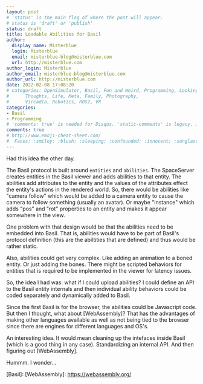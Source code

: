 ```yaml
---
layout: post
# 'status' is the main flag of where the post will appear.
# status is 'draft' or 'publish'
status: draft
title: Loadable Abilities for Basil
author:
  display_name: Misterblue
  login: Misterblue
  email: misterblue-blog@misterblue.com
  url: http://misterblue.com
author_login: Misterblue
author_email: misterblue-blog@misterblue.com
author_url: http://misterblue.com
date: 2022-02-08 17:08:20
# categories: OpenSimulator, Basil, Fun and Weird, Programming, LookingGlass, Travel
#      Thoughts, Life, Meta, Family, Photography,
#      Vircadia, Robotics, ROS2, VR
categories:
- Basil
- Programming
# 'comments: true' is needed for Disqus. 'static-comments' is legacy, imbedded comments.
comments: true
# http://www.emoji-cheat-sheet.com/
#  Faces: :smiley: :blush: :sleeping: :confounded: :innocent: :sunglasses: :sleepy:
---
```

Had this idea the other day.

The Basil protocol is built around `entities` and `abilities`.
The SpaceServer creates entities in the Basil viewer and adds abilities
to that entity.
The abilities add attributes to the entity and the values of the
attributes effect the entity's actions in the rendered world.
So, there would be abilities like "camera follow" which would be
added to a camera entity to cause the camera to follow something
(usually an avatar). Or maybe "instance" which adds "pos" and "rot"
properties to an entity and makes it appear somewhere in the view.

One problem with that design would be that  the abilities need
to be embedded into Basil. That is, abilities would have to be part
of Basil's protocol definition (this are the abiltities that are defined)
and thus would be rather static.

Also, abilities could get very complex. Like adding an animation
to a boned entity. Or just adding the bones. There might be scripted
behaviors for entities that is required to be implemented in the viewer for
latency issues.

So, the idea I had was: what if I could upload abilities? I could
define an API to the Basil entity internals and then individual
ability behaviors could be coded separately and dynamically added
to Basil.

Since the first Basil is for the browser, the abilities could be
Javascript code. But then I thought, what about [WebAssembly]?
That has the advantages of making other languages available as
well as not being tied to the browser since there are engines
for different languages and OS's.

An interesting idea. It would mean cleaning up the intefaces inside
Basil (which is a good thing in any case). Standardizing an internal
API. And then figuring out [WebAssembly].

Hummm. I wonder...

[Basil]: 
[WebAssembly]: https://webassembly.org/
